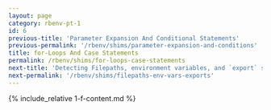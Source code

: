 ```yaml
---
layout: page
category: rbenv-pt-1
id: 6
previous-title: 'Parameter Expansion And Conditional Statements'
previous-permalink: '/rbenv/shims/parameter-expansion-and-conditions'
title: for-Loops And Case Statements
permalink: /rbenv/shims/for-loops-case-statements
next-title: 'Detecting Filepaths, environment variables, and `export` statements'
next-permalink: '/rbenv/shims/filepaths-env-vars-exports'
---
```


{% include_relative 1-f-content.md %}
